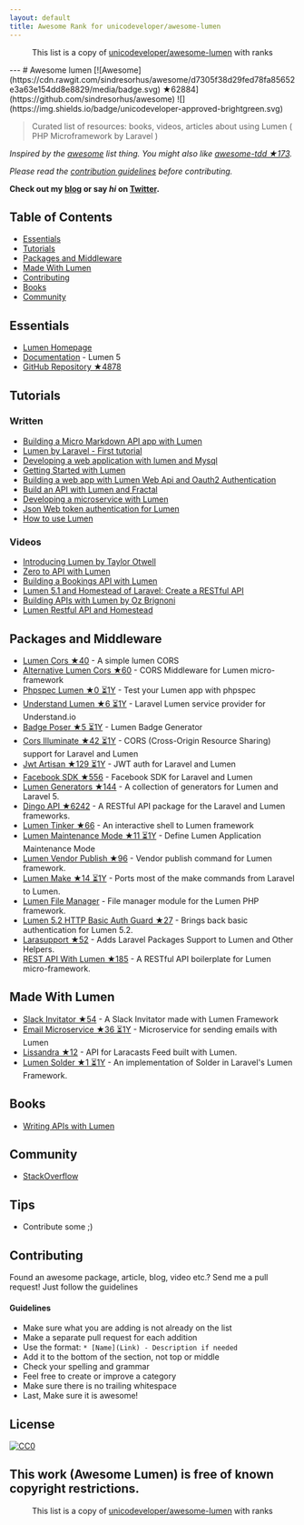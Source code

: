 ```yaml
---
layout: default
title: Awesome Rank for unicodeveloper/awesome-lumen
---
```


<p align="center">
	This list is a copy of <a href="https://github.com/unicodeveloper/awesome-lumen">unicodeveloper/awesome-lumen</a> with ranks
</p>
---
# Awesome lumen [![Awesome](https://cdn.rawgit.com/sindresorhus/awesome/d7305f38d29fed78fa85652e3a63e154dd8e8829/media/badge.svg) ★62884](https://github.com/sindresorhus/awesome) ![](https://img.shields.io/badge/unicodeveloper-approved-brightgreen.svg)

> Curated list of resources: books, videos, articles about using Lumen ( PHP Microframework by Laravel )

*Inspired by the [awesome](https://github.com/sindresorhus/awesome) list thing. You might also like [awesome-tdd ★173](https://github.com/unicodeveloper/awesome-tdd).*

*Please read the [contribution guidelines](#guidelines) before contributing.*

**Check out my [blog](https://goodheads.io) or say *hi* on [Twitter](https://twitter.com/unicodeveloper).**

## Table of Contents

- [Essentials](#essentials)
- [Tutorials](#tutorials)
- [Packages and Middleware](#packages-and-middleware)
- [Made With Lumen](#made-with-lumen)
- [Contributing](#contributing)
- [Books](#books)
- [Community](#community)

## Essentials
* [Lumen Homepage](https://lumen.laravel.com/)
* [Documentation](https://lumen.laravel.com/docs/5.2) - Lumen 5
* [GitHub Repository ★4878](https://github.com/laravel/lumen)


## Tutorials

### Written
* [Building a Micro Markdown API app with Lumen](http://www.sitepoint.com/building-micro-markdown-api-app-lumen/)
* [Lumen by Laravel - First tutorial](https://www.codetutorial.io/lumen-first-tutorial/)
* [Developing a web application with lumen and Mysql](http://loige.co/developing-a-web-application-with-lumen-and-mysql/)
* [Getting Started with Lumen](http://wern-ancheta.com/blog/2015/05/09/getting-started-with-lumen/)
* [Building a web app with Lumen Web Api and Oauth2 Authentication ](http://esbenp.github.io/2015/05/26/lumen-web-api-oauth-2-authentication/)
* [Build an API with Lumen and Fractal](http://laravelista.com/build-an-api-with-lumen-and-fractal/)
* [Developing a microservice with Lumen](http://goodheads.io/2015/06/19/developing-a-micro-service-with-lumen/)
* [Json Web token authentication for Lumen](https://laravelista.com/posts/json-web-token-authentication-for-lumen)
* [How to use Lumen](http://codelution.com/resource/framework/how-to-use-lumen-by-laravel/)


### Videos
* [Introducing Lumen by Taylor Otwell](https://laracasts.com/lessons/introducing-lumen)
* [Zero to API with Lumen](https://www.youtube.com/watch?v=ZetUes4lygA)
* [Building a Bookings API with Lumen](https://www.youtube.com/watch?v=oENnw5BxKvA)
* [Lumen 5.1 and Homestead of Laravel: Create a RESTful API](https://www.youtube.com/watch?v=BV7rmvPJZQk)
* [Building APIs with Lumen by Oz Brignoni](https://www.youtube.com/watch?v=br2O_WDXaKk)
* [Lumen Restful API and Homestead](https://www.udemy.com/lumen-restful-api-and-homestead-for-lumen-by-laravel-and-php/)


## Packages and Middleware
* [Lumen Cors ★40](https://github.com/vluzrmos/lumen-cors) - A simple lumen CORS
* [Alternative Lumen Cors ★60](https://github.com/palanik/lumen-cors) - CORS Middleware for Lumen micro-framework
* [Phpspec Lumen ★0 ⏳1Y](https://github.com/pmartelletti/phpspec-lumen) - Test your Lumen app with phpspec
* [Understand Lumen ★6 ⏳1Y](https://github.com/understand/understand-lumen) - Laravel Lumen service provider for Understand.io
* [Badge Poser ★5 ⏳1Y](https://github.com/vluzrmos/laravel-badge-poser) - Lumen Badge Generator
* [Cors Illuminate ★42 ⏳1Y](https://github.com/neomerx/cors-illuminate) - CORS (Cross-Origin Resource Sharing) support for Laravel and Lumen
* [Jwt Artisan ★129 ⏳1Y](https://github.com/generationtux/jwt-artisan) - JWT auth for Laravel and Lumen
* [Facebook SDK ★556](https://github.com/SammyK/LaravelFacebookSdk) - Facebook SDK for Laravel and Lumen
* [Lumen Generators ★144](https://github.com/webNeat/lumen-generators) - A collection of generators for Lumen and Laravel 5.
* [Dingo API ★6242](https://github.com/dingo/api) - A RESTful API package for the Laravel and Lumen frameworks.
* [Lumen Tinker ★66](https://github.com/vluzrmos/lumen-tinker) - An interactive shell to Lumen framework
* [Lumen Maintenance Mode ★11 ⏳1Y](https://github.com/rdehnhardt/lumen-maintenance-mode) - Define Lumen Application Maintenance Mode
* [Lumen Vendor Publish ★96](https://github.com/laravelista/lumen-vendor-publish) - Vendor publish command for Lumen framework.
* [Lumen Make ★14 ⏳1Y](https://github.com/michaelbonds/lumen-make) - Ports most of the make commands from Laravel to Lumen. 
* [Lumen File Manager](https://github.com/nordsoftware/lumen-file-manager) - File manager module for the Lumen PHP framework.
* [Lumen 5.2 HTTP Basic Auth Guard ★27](https://github.com/arubacao/http-basic-auth-guard) - Brings back basic authentication for Lumen 5.2.
* [Larasupport ★52](https://github.com/irazasyed/larasupport) - Adds Laravel Packages Support to Lumen and Other Helpers.
* [REST API With Lumen ★185](https://github.com/hasib32/rest-api-with-lumen) - A RESTful API boilerplate for Lumen micro-framework.


## Made With Lumen
* [Slack Invitator ★54](https://github.com/vluzrmos/lumen-slackin) - A Slack Invitator made with Lumen Framework
* [Email Microservice ★36 ⏳1Y](https://github.com/rlacerda83/lumen-email-microservice) - Microservice for sending emails with Lumen
* [Lissandra ★12](https://github.com/laravelista/Lissandra) - API for Laracasts Feed built with Lumen.
* [Lumen Solder ★1 ⏳1Y](https://github.com/TechnicPack/LumenSolder) - An implementation of Solder in Laravel's Lumen Framework.


## Books
* [Writing APIs with Lumen](https://leanpub.com/lumen-apis)

## Community
* [StackOverflow](http://stackoverflow.com/questions/tagged/lumen)

## Tips
* Contribute some ;)


## Contributing
Found an awesome package, article, blog, video etc.? Send me a pull request! Just follow the guidelines

#### Guidelines

* Make sure what you are adding is not already on the list
* Make a separate pull request for each addition
* Use the format: `* [Name](Link) - Description if needed`
* Add it to the bottom of the section, not top or middle
* Check your spelling and grammar
* Feel free to create or improve a category
* Make sure there is no trailing whitespace
* Last, Make sure it is awesome!


## License

[![CC0](https://i.creativecommons.org/p/zero/1.0/88x31.png)](https://creativecommons.org/publicdomain/zero/1.0/)

This work (Awesome Lumen) is free of known copyright restrictions.
---
<p align="center">
	This list is a copy of <a href="https://github.com/unicodeveloper/awesome-lumen">unicodeveloper/awesome-lumen</a> with ranks
</p>
